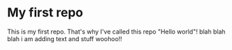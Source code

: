 # My first repo
This is my first repo. That's why I've called this repo "Hello world"!
blah blah blah i am adding text and stuff woohoo!!
